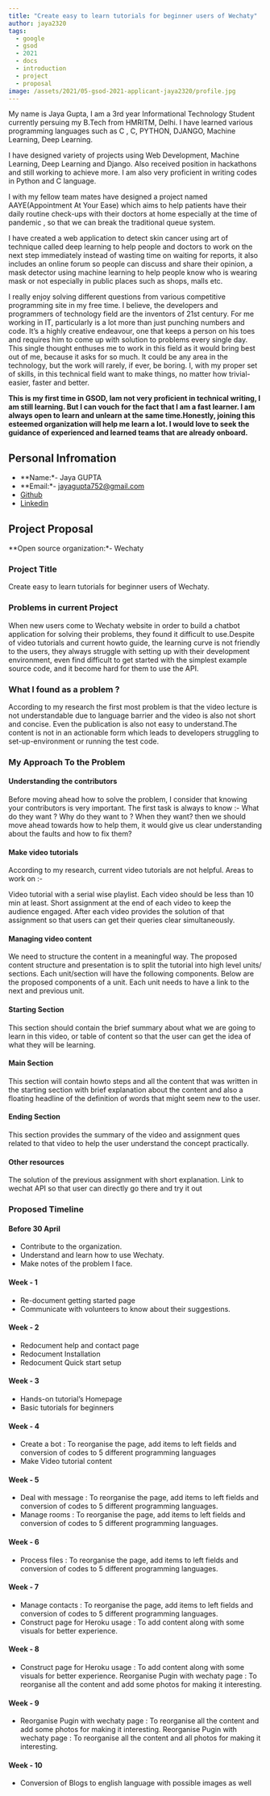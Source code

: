 ```yaml
---
title: "Create easy to learn tutorials for beginner users of Wechaty"
author: jaya2320
tags:
  - google
  - gsod
  - 2021
  - docs
  - introduction
  - project
  - proposal
image: /assets/2021/05-gsod-2021-applicant-jaya2320/profile.jpg
---
```


My name is Jaya Gupta, I am a 3rd year Informational Technology Student currently persuing my B.Tech from HMRITM, Delhi. I have learned various programming languages such as C , C, PYTHON, DJANGO, Machine Learning, Deep Learning.

I have designed variety of projects using Web Development, Machine Learning, Deep Learning and Django. Also received position in hackathons and still working to achieve more. I am also very proficient in writing codes in Python and C language.

I with my fellow team mates have designed a project named AAYE(Appointment At Your Ease) which aims to help patients have their daily routine check-ups with their doctors at home especially at the time of pandemic , so that we can break the traditional queue system.

I have created a web application to detect skin cancer using art of technique called deep learning  to help people and doctors to work on the next step immediately instead of wasting time on waiting for reports, it also includes an online forum so people can discuss and share their opinion, a mask detector using machine learning  to help people know who is wearing mask or not especially in public places such as shops, malls etc.

I really enjoy solving different questions from various competitive programming  site in my free time. I believe, the developers and programmers of technology field are the inventors of 21st century. For me working in IT, particularly is a lot more than just punching numbers and code. It’s a highly creative endeavour, one that keeps a person on his toes and requires him to come up with solution to problems every single day. This single thought enthuses me to work in this field as it would bring best out of me, because it asks for so much. It could be any area in the technology, but the work will rarely, if ever, be boring. I, with my proper set of skills, in this technical field want to make things, no matter how trivial-easier, faster and better.

**This is my first time in GSOD, Iam not very proficient in technical writing, I am still learning. But I can vouch for the fact that I am a fast learner. I am always open to learn and unlearn at the same time.Honestly, joining this esteemed organization will help me learn a lot. I would love to seek the guidance of experienced and learned teams that are already onboard.**

## Personal Infromation

- **Name:*- Jaya GUPTA
- **Email:*- jayagupta752@gmail.com
- [Github](https://github.com/jaya2320)
- [Linkedin](https://www.linkedin.com/in/jaya-gupta-6a2494142/)

## Project Proposal

**Open source organization:*- Wechaty

### Project Title

Create easy to learn tutorials for beginner users of Wechaty.

### Problems in current Project

When new users come to Wechaty website in order to build a chatbot application for solving their problems, they found it difficult to use.Despite of video tutorials and current howto guide, the learning curve is not friendly to the users, they always struggle with setting up with their development environment, even find difficult to get started with the simplest example source code, and it become hard for them to use the API.

### What I found as a problem ?

According to my research the first most problem is that the video lecture is not understandable due to language barrier and the video is also not short and concise.
Even the publication is also not easy to understand.The content is not in an actionable form which leads to developers struggling to set-up-environment or running the test code.

### My Approach To the Problem

#### Understanding the contributors

Before moving ahead how to solve the problem, I consider that knowing your contributors is very important. The first task is always to know :-
What do they want ?
Why do they want to ?
When they want?
then we should move ahead towards how to help them, it would give us clear understanding about the faults and how to fix them?

#### Make video tutorials

According to my research, current video tutorials are not helpful.
Areas to work on :-

Video tutorial with a serial wise playlist.
Each video should be less than 10 min at least.
Short assignment at the end of each video to keep the audience engaged.
After each video provides the solution of that assignment so that users can get their queries clear simultaneously.

#### Managing video content

We  need to structure the content in a meaningful way. The proposed content structure and presentation  is to split the tutorial into high level units/ sections. Each unit/section will have the following components. Below are the proposed components of a unit. Each unit needs to have a  link to the next and previous  unit.

#### Starting Section

This section should contain the  brief summary about what we are going to learn in this video, or table of content so that the user can get the idea of what they will be learning.

#### Main Section

This section will contain howto steps and all the content that was written in the starting section with brief explanation about the content and also a floating headline of the definition of words  that might seem new to the user.

#### Ending Section

This section provides the summary of the video and assignment ques related to that video to help the user understand the concept practically.

#### Other resources

The solution of the previous assignment with short explanation.
Link to wechat API so that user can directly go there and try it out

### Proposed Timeline

#### Before 30 April

- Contribute to the organization.
- Understand and learn how to use Wechaty.
- Make notes of the problem I face.

#### Week - 1

- Re-document getting started page
- Communicate with volunteers to know about their suggestions.

#### Week - 2

- Redocument help and contact page
- Redocument Installation
- Redocument Quick start setup

#### Week - 3

- Hands-on tutorial’s Homepage
- Basic tutorials for beginners

#### Week - 4

- Create a bot : To reorganise the page, add items to left fields and conversion of codes to 5 different programming languages
- Make Video tutorial content

#### Week - 5

- Deal with message : To reorganise the page, add items to left fields and conversion of codes to 5 different programming languages.
- Manage rooms : To reorganise the page, add items to left fields and conversion of codes to 5 different programming languages.

#### Week - 6

- Process files : To reorganise the page, add items to left fields and conversion of codes to 5 different programming languages.

#### Week - 7

- Manage contacts : To reorganise the page, add items to left fields and conversion of codes to 5 different programming languages.
- Construct page for Heroku usage : To add content along with some visuals for better experience.

#### Week  - 8

- Construct page for Heroku usage : To add content along with some visuals for better experience. Reorganise Pugin with wechaty page : To reorganise all the content and add some photos for making it interesting.

#### Week - 9

- Reorganise Pugin with wechaty page : To reorganise all the content and add some photos for making it interesting. Reorganise Pugin with wechaty page : To reorganise all the content and all photos for making it interesting.

#### Week - 10

- Conversion of Blogs to english language with possible images as well

